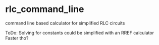 # rlc_command_line
command line based calculator for simplified RLC circuits

ToDo:
  Solving for constants could be simplified with an RREF calculator
  Faster tho?
